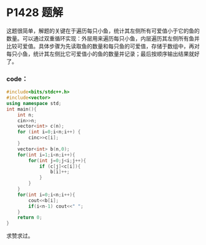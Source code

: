 # P1428 题解

这题很简单，解题的关键在于遍历每只小鱼，统计其左侧所有可爱值小于它的鱼的数量。可以通过双重循环实现：外层用来遍历每只小鱼，内层遍历其左侧所有鱼并比较可爱值。具体步骤为先读取鱼的数量和每只鱼的可爱值，存储于数组中，再对每只小鱼，统计其左侧比它可爱值小的鱼的数量并记录；最后按顺序输出结果就好了。
### code：
```cpp
#include<bits/stdc++.h>
#include<vector>
using namespace std;
int main(){
    int n;
    cin>>n;
    vector<int> c(n);
    for (int i=0;i<n;i++) {
        cinc>>c[i];
    }
    vector<int> b(n,0);
    for(int i=1;i<n;i++){
        for(int j=0;j<i;j++){
            if (c[j]<c[i]){
                b[i]++;
            }
        }
    }
    for(int i=0;i<n;i++){
        cout<<b[i];
        if(i<n-1) cout<<" ";
    }
    return 0;
}
```
求赞求过。